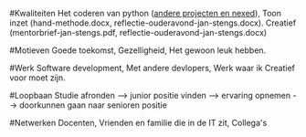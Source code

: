#Kwaliteiten
Het coderen van python ([andere projecten en nexed](https://github.com/tallandcollege/project-2-command-line-game-Janstengs2)),
Toon inzet (hand-methode.docx, reflectie-ouderavond-jan-stengs.docx).
Creatief (mentorbrief-jan-stengs.pdf, reflectie-ouderavond-jan-stengs.docx)

#Motieven
Goede toekomst,
Gezelligheid,
Het gewoon leuk hebben.

#Werk
Software development,
Met andere devlopers,
Werk waar ik Creatief voor moet zijn.

#Loopbaan
Studie afronden --> junior positie vinden --> ervaring opnemen --> doorkunnen gaan naar senioren positie

#Netwerken
Docenten,
Vrienden en familie die in de IT zit,
Collega's 